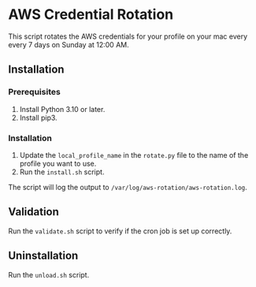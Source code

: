 # AWS Credential Rotation

This script rotates the AWS credentials for your profile on your mac every every 7 days on Sunday at 12:00 AM.

## Installation

### Prerequisites

1. Install Python 3.10 or later.
2. Install pip3.

### Installation

1. Update the `local_profile_name` in the `rotate.py` file to the name of the profile you want to use.
2. Run the `install.sh` script.

The script will log the output to `/var/log/aws-rotation/aws-rotation.log`.


## Validation

Run the `validate.sh` script to verify if the cron job is set up correctly.

## Uninstallation

Run the `unload.sh` script.

